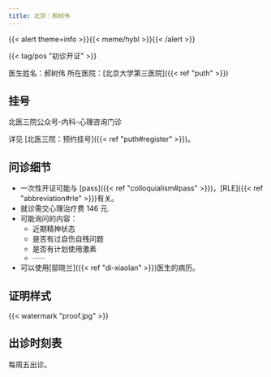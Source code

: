 ```yaml
---
title: 北京｜郝树伟
---
```


{{< alert theme=info >}}{{< meme/hybl >}}{{< /alert >}}

{{< tag/pos "初诊开证" >}}

医生姓名：郝树伟 所在医院：[北京大学第三医院]({{< ref "puth" >}})

## 挂号

北医三院公众号-内科-心理咨询门诊

详见 [北医三院：预约挂号]({{< ref "puth#register" >}})。

## 问诊细节

- 一次性开证可能与 [pass]({{< ref "colloquialism#pass" >}})，[RLE]({{< ref
  "abbreviation#rle" >}})有关。
- 就诊需交心理治疗费 146 元.
- 可能询问的内容：
  - 近期精神状态
  - 是否有过自伤自残问题
  - 是否有计划使用激素
  - ······
- 可以使用[邸晓兰]({{< ref "di-xiaolan" >}})医生的病历。

## 证明样式

{{< watermark "proof.jpg" >}}

## 出诊时刻表

每周五出诊。
